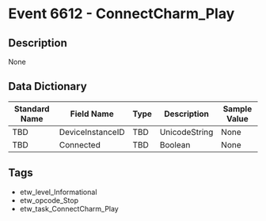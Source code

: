 # Event 6612 - ConnectCharm_Play

## Description
None

## Data Dictionary
|Standard Name|Field Name|Type|Description|Sample Value|
|---|---|---|---|---|
|TBD|DeviceInstanceID|TBD|UnicodeString|None|None|
|TBD|Connected|TBD|Boolean|None|None|

## Tags
* etw_level_Informational
* etw_opcode_Stop
* etw_task_ConnectCharm_Play